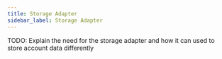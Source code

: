 ```yaml
---
title: Storage Adapter
sidebar_label: Storage Adapter
---
```


TODO: Explain the need for the storage adapter and how it can used to store account data differently